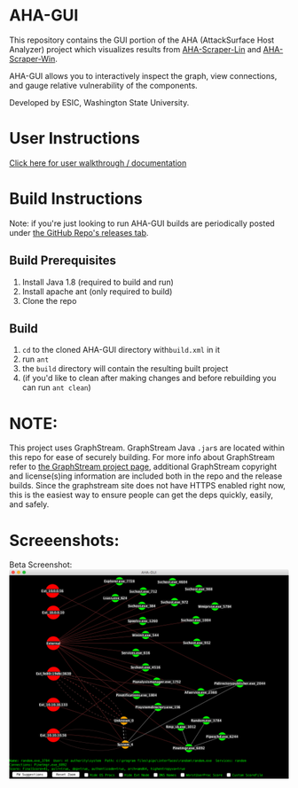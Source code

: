 # AHA-GUI
This repository contains the GUI portion of the AHA (AttackSurface Host Analyzer) project which visualizes results from [AHA-Scraper-Lin](https://github.com/aha-project/AHA-Scraper-Lin) and [AHA-Scraper-Win](https://github.com/aha-project/AHA-Scraper-Win).

AHA-GUI allows you to interactively inspect the graph, view connections, and gauge relative vulnerability of the components. 

Developed by ESIC, Washington State University.

# User Instructions
[Click here for user walkthrough / documentation](https://aha-project.github.io/)

# Build Instructions
Note: if you're just looking to run AHA-GUI builds are periodically posted under [the GitHub Repo's releases tab](https://github.com/aha-project/AHA-GUI/releases).

## Build Prerequisites
1. Install Java 1.8 (required to build and run)
1. Install apache ant (only required to build)
1. Clone the repo

## Build
1. `cd` to the cloned AHA-GUI directory with`build.xml` in it
1. run `ant`
1. the `build` directory will contain the resulting built project
1. (if you'd like to clean after making changes and before rebuilding you can run `ant clean`)

# NOTE:
This project uses GraphStream. GraphStream Java `.jar`s are located within this repo for ease of securely building. For more info about GraphStream refer to [the GraphStream project page](http://graphstream-project.org/), additional GraphStream copyright and license(s)ing information are included both in the repo and the release builds. Since the graphstream site does not have HTTPS enabled right now, this is the easiest way to ensure people can get the deps quickly, easily, and safely.

# Screeenshots:
Beta Screenshot:
![Alt text](resources/AHA-GUI-Screenshot.png?raw=true "AHA-GUI Screenshot")
